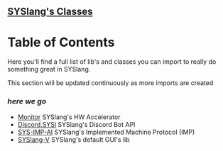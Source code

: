 ## [SYSlang's Classes](https://docs.pipewarp.co.uk/SYSlang)

# Table of Contents
Here you'll find a full list of lib's and classes you can import to really do something great in SYSlang.

This section will be updated continuously as more imports are created

### _here we go_

- [Monitor](https://docs.pipewarp.co.uk/SYSlang/class/monitor/) SYSlang's HW Accelerator
- [Discord.SYSl](https://docs.pipewarp.co.uk/SYSlang/class/discord/) SYSlang's Discord Bot API
- [SYS-IMP-AI](https://docs.pipewarp.co.uk/SYSlang/class/imp-ai/) SYSlang's Implemented Machine Protocol (IMP)
- [SYSlang-V](https://docs.pipewarp.co.uk/SYSlang/class/testv/) SYSlang's default GUI's lib